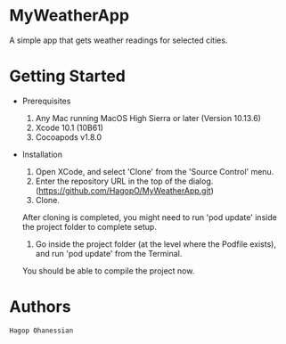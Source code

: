# MyWeatherApp

A simple app that gets weather readings for selected cities.

# Getting Started

- Prerequisites
  1) Any Mac running MacOS High Sierra or later (Version 10.13.6)
  2) Xcode 10.1 (10B61)
  3) Cocoapods v1.8.0

- Installation
  1) Open XCode, and select 'Clone' from the 'Source Control' menu.
  2) Enter the repository URL in the top of the dialog. (https://github.com/HagopO/MyWeatherApp.git)
  3) Clone.
  
  After cloning is completed, you might need to run 'pod update' inside the project folder to complete setup.
  1) Go inside the project folder (at the level where the Podfile exists), and run 'pod update' from the Terminal.
  
  You should be able to compile the project now.
  
# Authors

    Hagop Ohanessian


